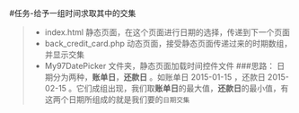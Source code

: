#任务-给予一组时间求取其中的交集
> * index.html             静态页面，在这个页面进行日期的选择，传递到下一个页面
> * back_credit_card.php   动态页面，接受静态页面传递过来的时期数组，并显示交集
> * My97DatePicker         文件夹，静态页面加载时间控件文件
###思路：
日期分为两种，**账单日**，**还款日** 。如账单日 2015-01-15 ，还款日 2015-02-15 。它们成组出现，我们取**账单日**的最大值，**还款日**的最小值，有这两个日期所组成的就是我们要的`日期交集`